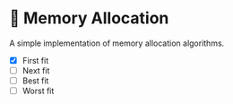 # 🎠 Memory Allocation

A simple implementation of memory allocation algorithms.

- [x] First fit
- [ ] Next fit
- [ ] Best fit
- [ ] Worst fit
